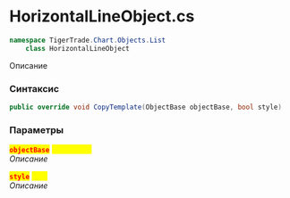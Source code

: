 
# HorizontalLineObject.cs
```csharp
namespace TigerTrade.Chart.Objects.List  
    class HorizontalLineObject
```

Описание

### Синтаксис
```csharp
public override void CopyTemplate(ObjectBase objectBase, bool style)
```

### Параметры  
<mark style="color:red;">**`objectBase`**</mark> <mark style="color:yellow;">`ObjectBase`</mark>  
 *Описание*  
  
<mark style="color:red;">**`style`**</mark> <mark style="color:yellow;">`bool`</mark>  
 *Описание*  
  

                    
                    